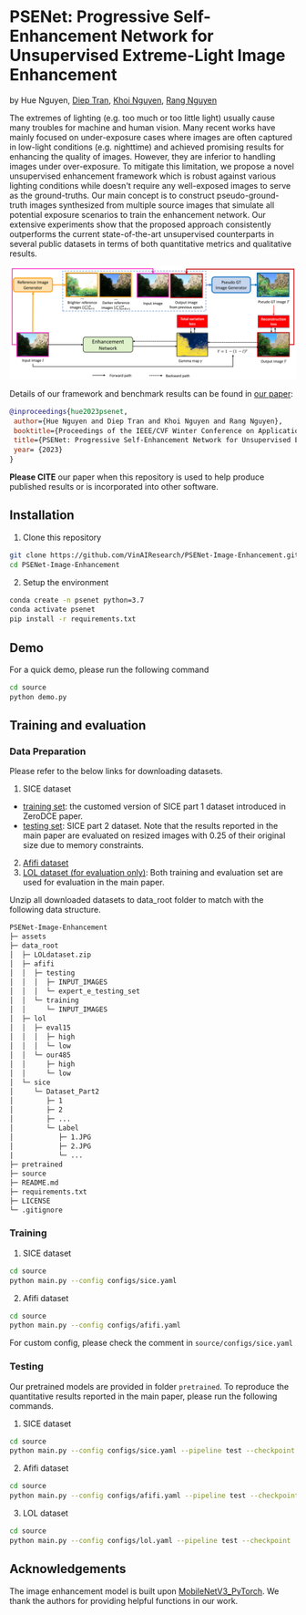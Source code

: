 # PSENet: Progressive Self-Enhancement Network for Unsupervised Extreme-Light Image Enhancement
by Hue Nguyen, [Diep Tran](https://www.linkedin.com/in/diep-tran-1407/), [Khoi Nguyen](https://www.khoinguyen.org/), [Rang Nguyen](https://rangnguyen.github.io/)

The extremes of lighting (e.g. too much or too little light) usually cause many troubles for machine and human vision. Many recent works have mainly focused on under-exposure cases where images are often captured in low-light conditions (e.g. nighttime) and achieved promising results for enhancing the quality of images. However, they are inferior to handling images under over-exposure. To mitigate this limitation, we propose a novel unsupervised enhancement framework which is robust against various lighting conditions while doesn't require any well-exposed images to serve as the ground-truths. Our main concept is to construct pseudo-ground-truth images synthesized from multiple source images that simulate all potential exposure scenarios to train the enhancement network. Our extensive experiments show that the proposed approach consistently outperforms the current state-of-the-art unsupervised counterparts in several public datasets in terms of both quantitative metrics and qualitative results.

![teaser](assets/teaser.png)

Details of our framework and benchmark results can be found in [our paper](https://arxiv.org/abs/2210.00712):
```bibtex
@inproceedings{hue2023psenet,
 author={Hue Nguyen and Diep Tran and Khoi Nguyen and Rang Nguyen},
 booktitle={Proceedings of the IEEE/CVF Winter Conference on Applications of Computer Vision (WACV)},
 title={PSENet: Progressive Self-Enhancement Network for Unsupervised Extreme-Light Image Enhancement},
 year= {2023}
}
```
**Please CITE** our paper when this repository is used to help produce published results or is incorporated into other software.
## Installation
1. Clone this repository
```bash
git clone https://github.com/VinAIResearch/PSENet-Image-Enhancement.git
cd PSENet-Image-Enhancement
```
2. Setup the environment
```bash
conda create -n psenet python=3.7
conda activate psenet
pip install -r requirements.txt
```
## Demo
For a quick demo, please run the following command
```bash
cd source
python demo.py 
```
## Training and evaluation
### Data Preparation
Please refer to the below links for downloading datasets.
1. SICE dataset
- [training set](https://drive.google.com/file/d/1GAB3uGsmAyLgtDBDONbil08vVu5wJcG3/view): the customed version of SICE part 1 dataset introduced in ZeroDCE paper. 
- [testing set](https://drive.google.com/file/d/16VoHNPAZ5Js19zspjFOsKiGRrfkDgHoN/view): SICE part 2 dataset. Note that the results reported in the main paper are evaluated on resized images with 0.25 of their original size due to memory constraints.
2. [Afifi dataset](https://github.com/mahmoudnafifi/Exposure_Correction#dataset)
3. [LOL dataset (for evaluation only)](https://daooshee.github.io/BMVC2018website/): Both training and evaluation set are used for evaluation in the main paper.

Unzip all downloaded datasets to data_root folder to match with the following data structure.
```
PSENet-Image-Enhancement
├─ assets
├─ data_root
│  ├─ LOLdataset.zip
│  ├─ afifi
│  │  ├─ testing
│  │  │  ├─ INPUT_IMAGES
│  │  │  └─ expert_e_testing_set
│  │  └─ training
│  │     └─ INPUT_IMAGES
│  ├─ lol
│  │  ├─ eval15
│  │  │  ├─ high
│  │  │  └─ low
│  │  └─ our485
│  │     ├─ high
│  │     └─ low
│  └─ sice
│     └─ Dataset_Part2
│        ├─ 1
│        ├─ 2
│        ├─ ...
│        └─ Label
│           ├─ 1.JPG
│           ├─ 2.JPG
|           └─ ...
├─ pretrained
├─ source
├─ README.md
├─ requirements.txt
├─ LICENSE
└─ .gitignore
```
### Training 
1. SICE dataset
```bash
cd source
python main.py --config configs/sice.yaml
```
2. Afifi dataset
```bash
cd source
python main.py --config configs/afifi.yaml
```
For custom config, please check the comment in `source/configs/sice.yaml`
### Testing
Our pretrained models are provided in folder `pretrained`. To reproduce the quantitative results reported in the main paper, please run the following commands.
1. SICE dataset
```bash
cd source
python main.py --config configs/sice.yaml --pipeline test --checkpoint ../pretrained/sice.pth 
```
2. Afifi dataset
```bash
cd source
python main.py --config configs/afifi.yaml --pipeline test --checkpoint ../pretrained/afifi.pth 
```
3. LOL dataset
```bash
cd source
python main.py --config configs/lol.yaml --pipeline test --checkpoint ../pretrained/sice.pth 
```
## Acknowledgements
The image enhancement model is built upon [MobileNetV3_PyTorch](https://github.com/PengBoXiangShang/MobileNetV3_PyTorch). We thank the authors for providing helpful functions in our work.
